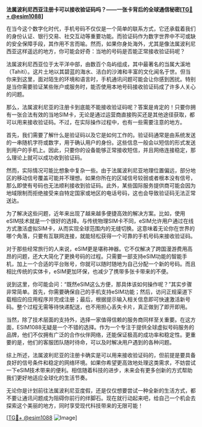 **法属波利尼西亚注册卡可以接收验证码吗？——一张卡背后的全球通信秘密[[TG💪+ @esim1088](https://t.me/s/esim1088)]**

在当今这个数字化时代，手机号码不仅仅是一个简单的联系方式，它还承载着我们的身份认证、银行交易、社交互动等重要功能。而验证码作为数字世界中不可或缺的安全保障手段，其作用不言而喻。然而，如果你身处海外，尤其是像法属波利尼西亚这样遥远的地方，你可能会好奇：当地的号码是否能正常接收验证码呢？

法属波利尼西亚位于太平洋中部，由数百个岛屿组成，其中最著名的当属大溪地（Tahiti）。这片土地以其碧蓝的海水、洁白的沙滩和丰富的文化闻名于世。但当你来到这里，面对陌生的环境和语言时，手机通讯问题可能会让你感到困扰。特别是当你需要验证某些账户或服务时，能否使用本地号码接收验证码成了许多人关心的问题。

那么，法属波利尼亚的注册卡到底能不能接收验证码呢？答案是肯定的！只要你拥有一张合法有效的当地SIM卡，无论是通过运营商直接购买还是其他途径获取，都可以用来接收验证码。不过，在实际操作过程中，也有一些需要注意的地方。

首先，我们需要了解什么是验证码以及它是如何工作的。验证码通常是由系统发送的一串随机字符或数字，用于确认用户的身份。这些信息一般会以短信的形式发送到用户的手机上。因此，只要你的设备能够正常接收短信，并且网络连接稳定，那么理论上就可以成功收到验证码。

然而，实际情况可能比想象中复杂一些。由于法属波利尼亚地理位置偏远，部分地区的移动信号覆盖可能并不理想。如果你所在的区域信号较弱或者根本没有信号，那么即使有号码也无法顺利接收到验证码。此外，某些国际服务提供商可能会因为地域限制而拒绝接受来自特定国家或地区的电话号码，这也会导致验证码无法正常送达。

为了解决这些问题，近年来出现了越来越多便捷高效的解决方案。比如，使用eSIM技术就是一个很好的选择。与传统物理SIM卡不同，eSIM允许用户通过在线方式激活虚拟SIM卡，从而实现全球范围内的无缝切换。这意味着无论你在世界的哪个角落，只要有互联网连接，就能轻松获得一个可靠的手机号码来接收验证码。

对于那些经常旅行的人来说，eSIM更是堪称神器。它不仅解决了跨国漫游费用高昂的问题，还大大简化了更换号码的过程。只需要一部支持eSIM功能的智能手机，加上一个合适的平台账号，你就可以随时随地为自己分配一个新的号码。而且相比传统的实体卡，eSIM更加环保，也减少了携带多张卡带来的不便。

说到这里，你可能会问：“既然eSIM这么方便，那具体该如何操作呢？”其实步骤非常简单。首先，你需要确保自己的手机支持eSIM功能；然后，访问正规渠道下载相应的应用程序并完成注册；最后，根据提示输入相关信息即可快速激活新号码。整个过程无需等待快递配送，也不用担心丢失卡片，真正做到了即开即用。

当然，除了技术层面的支持外，选择一家值得信赖的服务商同样至关重要。在这方面，ESIM1088无疑是一个不错的选择。作为一个专注于提供全球虚拟号码服务的品牌，他们不仅拥有广泛的合作伙伴网络，还能保证极高的成功率和稳定性。更重要的是，他们的客服团队随时待命，可以及时解决用户遇到的各种问题。

综上所述，法属波利尼亚的注册卡确实是可以用来接收验证码的，但前提是要具备良好的信号条件和稳定的网络环境。如果你希望更高效地处理这类需求，不妨尝试一下eSIM技术带来的便利。相信随着科技的进步，未来会有更多创新的方式帮助我们更好地适应全球化的生活节奏。

无论你是计划前往法属波利尼亚度假，还是仅仅想要尝试一种全新的生活方式，都不要让通讯问题成为阻碍你前行的绊脚石。现在就行动起来吧，给自己一个机会去探索这个美丽的地方，同时享受现代科技带来的无限可能！

[[TG💪+ @esim1088](https://t.me/s/esim1088) ![Image](https://i.postimg.cc/4NQfJmqS/Snipaste-2025-05-13-00-14-12.png)]